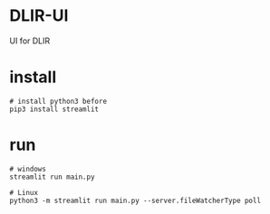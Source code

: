 # DLIR-UI
UI for DLIR

# install

```shell
# install python3 before
pip3 install streamlit
```

# run

```shell
# windows
streamlit run main.py

# Linux
python3 -m streamlit run main.py --server.fileWatcherType poll
```


<!-- 
    # 创建一个空数据帧，稍后将用于存储上传的数据
    table = pd.DataFrame()
    data = BytesIO()

    # 创建一个文件上传组件，允许上传CSV文件
    uploaded_file = st.file_uploader("上传ONNX模型", type=["onnx"])

    # 如果用户上传了文件，将其读入数据帧中
    if uploaded_file is not None:
        table = pd.read_csv(uploaded_file)

    # 显示数据帧的前五行
    st.write(table.head())

    # 创建一个复选框，允许用户选择要删除的行
    rows_to_delete = st.multiselect("选择要删除的行", table.index.tolist())

    # 如果用户选择了行，请从数据帧中删除它们
    if len(rows_to_delete) > 0:
        table = table.drop(rows_to_delete)

    # 显示更新后的数据帧
    st.write(table) -->